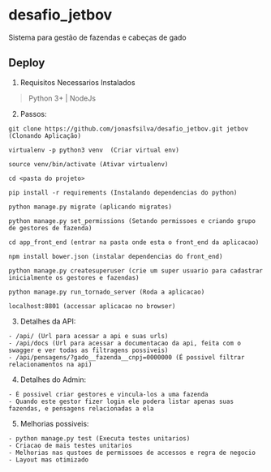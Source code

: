 # desafio_jetbov
Sistema para gestão de fazendas e cabeças de gado

## Deploy

1. Requisitos Necessarios Instalados
> Python 3+ | NodeJs

2. Passos:
```
git clone https://github.com/jonasfsilva/desafio_jetbov.git jetbov (Clonando Aplicação)

virtualenv -p python3 venv  (Criar virtual env)

source venv/bin/activate (Ativar virtualenv)

cd <pasta do projeto> 

pip install -r requirements (Instalando dependencias do python)

python manage.py migrate (aplicando migrates)

python manage.py set_permissions (Setando permissoes e criando grupo de gestores de fazenda)

cd app_front_end (entrar na pasta onde esta o front_end da aplicacao)

npm install bower.json (instalar dependencias do front_end)

python manage.py createsuperuser (crie um super usuario para cadastrar inicialmente os gestores e fazendas)

python manage.py run_tornado_server (Roda a aplicacao)

localhost:8801 (accessar aplicacao no browser)
```

3. Detalhes da API:

```
- /api/ (Url para acessar a api e suas urls)
- /api/docs (Url para acessar a documentacao da api, feita com o swagger e ver todas as filtragens possiveis)
- /api/pensagens/?gado__fazenda__cnpj=0000000 (É possivel filtrar relacionamentos na api)
```

4. Detalhes do Admin:
```
- É possivel criar gestores e vincula-los a uma fazenda
- Quando este gestor fizer login ele podera listar apenas suas fazendas, e pensagens relacionadas a ela

```

5. Melhorias possiveis:
```
- python manage.py test (Executa testes unitarios)
- Criacao de mais testes unitarios
- Melhorias nas qustoes de permissoes de accessos e regra de negocio
- Layout mas otimizado

```
